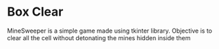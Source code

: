# Box Clear

MineSweeper is a simple game made using tkinter library. Objective is to clear all the cell without 
detonating the mines hidden inside them